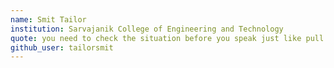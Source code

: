 ```yaml
---
name: Smit Tailor
institution: Sarvajanik College of Engineering and Technology
quote: you need to check the situation before you speak just like pull master before you raise a PR
github_user: tailorsmit
---
```

